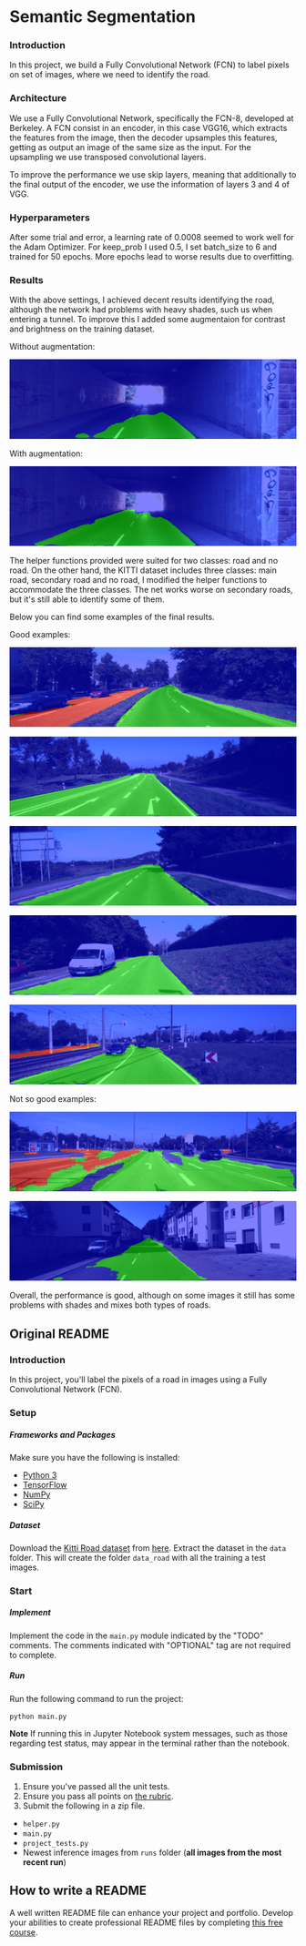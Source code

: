 # Semantic Segmentation

### Introduction
In this project, we build a Fully Convolutional Network (FCN) to label pixels on set of images, where we need to identify the road.

### Architecture
We use a Fully Convolutional Network, specifically the FCN-8, developed at Berkeley. A FCN consist in an encoder, in this case VGG16, which extracts the features from the image, then the decoder upsamples this features, getting as output an image of the same size as the input. For the upsampling we use transposed convolutional layers.

To improve the performance we use skip layers, meaning that additionally to the final output of the encoder, we use the information of layers 3 and 4 of VGG.

### Hyperparameters

After some trial and error, a learning rate of 0.0008 seemed to work well for the Adam Optimizer. For keep_prob I used 0.5, I set batch_size to 6 and trained for 50 epochs. More epochs lead to worse results due to overfitting.

### Results

With the above settings, I achieved decent results identifying the road, although the network had problems with heavy shades, such us when entering a tunnel. To improve this I added some augmentaion for contrast and brightness on the training dataset.

Without augmentation:

![alt text](img/um_000093_no_augmentation.png)

With augmentation:

![alt text](img/um_000093_with_augmentation.png)

The helper functions provided were suited for two classes: road and no road. On the other hand, the KITTI dataset includes three classes: main road, secondary road and no road, I modified the helper functions to accommodate the three classes. The net works worse on secondary roads, but it's still able to identify some of them.

Below you can find some examples of the final results.

Good examples:

![alt text](img/umm_000008.png)

![alt text](img/umm_000090.png)

![alt text](img/um_000042.png)

![alt text](img/um_000017.png)

![alt text](img/um_000003.png)

Not so good examples:

![alt text](img/umm_000021.png)

![alt text](img/um_000077.png)

Overall, the performance is good, although on some images it still has some problems with shades and mixes both types of roads.

## Original README
### Introduction
In this project, you'll label the pixels of a road in images using a Fully Convolutional Network (FCN).

### Setup
##### Frameworks and Packages
Make sure you have the following is installed:
 - [Python 3](https://www.python.org/)
 - [TensorFlow](https://www.tensorflow.org/)
 - [NumPy](http://www.numpy.org/)
 - [SciPy](https://www.scipy.org/)
##### Dataset
Download the [Kitti Road dataset](http://www.cvlibs.net/datasets/kitti/eval_road.php) from [here](http://www.cvlibs.net/download.php?file=data_road.zip).  Extract the dataset in the `data` folder.  This will create the folder `data_road` with all the training a test images.

### Start
##### Implement
Implement the code in the `main.py` module indicated by the "TODO" comments.
The comments indicated with "OPTIONAL" tag are not required to complete.
##### Run
Run the following command to run the project:
```
python main.py
```
**Note** If running this in Jupyter Notebook system messages, such as those regarding test status, may appear in the terminal rather than the notebook.

### Submission
1. Ensure you've passed all the unit tests.
2. Ensure you pass all points on [the rubric](https://review.udacity.com/#!/rubrics/989/view).
3. Submit the following in a zip file.
 - `helper.py`
 - `main.py`
 - `project_tests.py`
 - Newest inference images from `runs` folder  (**all images from the most recent run**)
 
 ## How to write a README
A well written README file can enhance your project and portfolio.  Develop your abilities to create professional README files by completing [this free course](https://www.udacity.com/course/writing-readmes--ud777).
